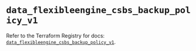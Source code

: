 # `data_flexibleengine_csbs_backup_policy_v1`

Refer to the Terraform Registry for docs: [`data_flexibleengine_csbs_backup_policy_v1`](https://registry.terraform.io/providers/flexibleenginecloud/flexibleengine/1.46.0/docs/data-sources/csbs_backup_policy_v1).
